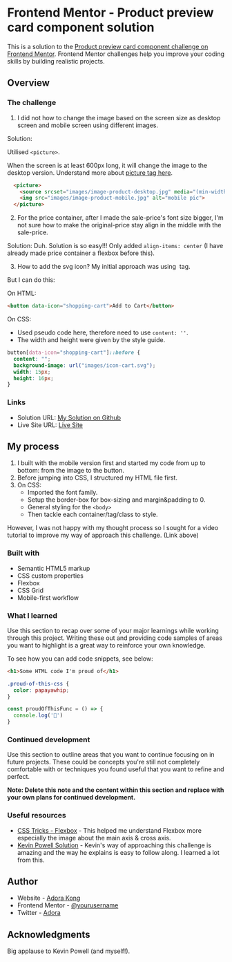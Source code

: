 # Frontend Mentor - Product preview card component solution

This is a solution to the [Product preview card component challenge on Frontend Mentor](https://www.frontendmentor.io/challenges/product-preview-card-component-GO7UmttRfa). Frontend Mentor challenges help you improve your coding skills by building realistic projects. 

## Overview

### The challenge
1. I did not how to change the image based on the screen size as desktop screen and mobile screen using different images.

  Solution: 

  Utilised ```<picture>```.

  When the screen is at least 600px long, it will change the image to the desktop version.
  Understand more about [picture tag here](https://www.youtube.com/watch?v=Rik3gHT24AM&t=0s).
  ```html
    <picture>
      <source srcset="images/image-product-desktop.jpg" media="(min-width: 600px)">
      <img src="images/image-product-mobile.jpg" alt="mobile pic">
    </picture>
  ```


2. For the price container, after I made the sale-price's font size bigger, I'm not sure how to make the original-price stay align in the middle with the sale-price.

  Solution: Duh. Solution is so easy!!! Only added ```align-items: center``` (I have already made price container a flexbox before this).

3. How to add the svg icon? My initial approach was using <img> tag.

  But I can do this:

  On HTML:
  ```html
  <button data-icon="shopping-cart">Add to Cart</button>
  ```

  On CSS:

  - Used pseudo code here, therefore need to use ```content: ''```.
  - The width and height were given by the style guide.
  ```css
  button[data-icon="shopping-cart"]::before {
    content: "";
    background-image: url("images/icon-cart.svg");
    width: 15px;
    height: 16px;
  }
  ```

### Links

- Solution URL: [My Solution on Github](https://github.com/AdoraWyne/fM-product-card-component)
- Live Site URL: [Live Site](https://adorawyne.github.io/fM-product-card-component/)

## My process
1. I built with the mobile version first and started my code from up to bottom: from the image to the button.
2. Before jumping into CSS, I structured my HTML file first.
3. On CSS:
    - Imported the font family.
    - Setup the border-box for box-sizing and margin&padding to 0.
    - General styling for the ```<body>```
    - Then tackle each container/tag/class to style.

However, I was not happy with my thought process so I sought for a video tutorial to improve my way of approach this challenge. (Link above)

### Built with

- Semantic HTML5 markup
- CSS custom properties
- Flexbox
- CSS Grid
- Mobile-first workflow

### What I learned

Use this section to recap over some of your major learnings while working through this project. Writing these out and providing code samples of areas you want to highlight is a great way to reinforce your own knowledge.

To see how you can add code snippets, see below:

```html
<h1>Some HTML code I'm proud of</h1>
```
```css
.proud-of-this-css {
  color: papayawhip;
}
```
```js
const proudOfThisFunc = () => {
  console.log('🎉')
}
```

### Continued development

Use this section to outline areas that you want to continue focusing on in future projects. These could be concepts you're still not completely comfortable with or techniques you found useful that you want to refine and perfect.

**Note: Delete this note and the content within this section and replace with your own plans for continued development.**

### Useful resources

- [CSS Tricks - Flexbox](https://css-tricks.com/snippets/css/a-guide-to-flexbox/) - This helped me understand Flexbox more especially the image about the main axis & cross axis.
- [Kevin Powell Solution](https://www.youtube.com/watch?v=B2WL6KkqhLQ) - Kevin's way of approaching this challenge is amazing and the way he explains is easy to follow along. I learned a lot from this.

## Author

- Website - [Adora Kong](https://adora-chin-ying.vercel.app/)
- Frontend Mentor - [@yourusername](https://www.frontendmentor.io/profile/yourusername)
- Twitter - [Adora](https://twitter.com/adoraflowerbeee)

## Acknowledgments

Big applause to Kevin Powell (and myself!).


